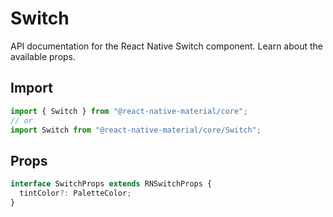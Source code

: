 # Switch

API documentation for the React Native Switch component. Learn about the available props.

## Import
 
```js
import { Switch } from "@react-native-material/core";
// or
import Switch from "@react-native-material/core/Switch";
```

## Props

```ts
interface SwitchProps extends RNSwitchProps {
  tintColor?: PaletteColor;
}

```
